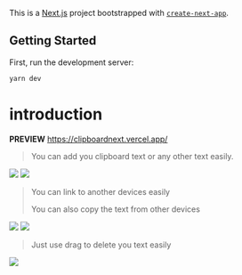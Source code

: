 This is a [Next.js](https://nextjs.org/) project bootstrapped with [`create-next-app`](https://github.com/vercel/next.js/tree/canary/packages/create-next-app).

## Getting Started

First, run the development server:

```bash
yarn dev
```

# introduction

**PREVIEW** https://clipboardnext.vercel.app/

> You can add you clipboard text or any other text easily.

![](screenshots/Snipaste_2024-05-03_17-33-02.png)
![](screenshots/Snipaste_2024-05-03_17-33-32.png)

> You can link to another devices easily
> 
> You can also copy the text from other devices

![](screenshots/Snipaste_2024-05-03_17-33-14.png)
![](screenshots/Snipaste_2024-05-03_17-33-47.png)


> Just use drag to delete you text easily

![](screenshots/Snipaste_2024-05-03_17-34-03.png)
